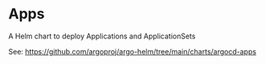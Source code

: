 # Apps

A Helm chart to deploy Applications and ApplicationSets

See: https://github.com/argoproj/argo-helm/tree/main/charts/argocd-apps
